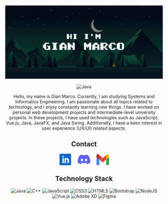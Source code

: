 ![banner](HiBanner.svg)

<div align="center">
    <img src="https://img.shields.io/badge/badges-awesome-green.svg" alt="Java">
    <p>Hello, my name is Gian Marco. Currently, I am studying Systems and Informatics Engineering. I am passionate about all topics related to technology, and I enjoy constantly learning new things. I have worked on personal web development projects and intermediate-level university projects. In these projects, I have used technologies such as JavaScript, Vue.js, Java, JavaFX, and Java Swing. Additionally, I have a keen interest in user experience (UX/UI) related aspects.</p>
</div>

<h2 align="center">Contact</h2>
<div align="center">
<a href="https://www.linkedin.com/in/gian-marco-mora-tami-66233b20a/" target="blank"><img align="center" src="inIcon.svg" alt="" height="40" width="40" /></a>
&nbsp;&nbsp;&nbsp;
<a href="https://discord.com/users/Gian%20Marco#1137" target="blank" title="Gian Marco#1137"><img align="center" src="discordIcon.svg" alt="" height="40" width="40" /></a>
&nbsp;&nbsp;&nbsp;
<a href="mailto:moragian6@gmail.com" target="blank"><img align="center" src="gmailIcon.svg" alt="" height="35" width="40"/></a>
</div>

<h2 align="center">Technology Stack</h2>
<div align="center">
  <img src="https://img.shields.io/badge/java-%23ED8B00.svg?style=for-the-badge&logo=openjdk&logoColor=white" alt="Java">
  <img src="https://img.shields.io/badge/c++-%2300599C.svg?style=for-the-badge&logo=c%2B%2B&logoColor=white" alt="C++">
  <img src="https://img.shields.io/badge/javascript-%23323330.svg?style=for-the-badge&logo=javascript&logoColor=%23F7DF1E" alt="JavaScript">
  <img src="https://img.shields.io/badge/css3-%231572B6.svg?style=for-the-badge&logo=css3&logoColor=white" alt="CSS3">
  <img src="https://img.shields.io/badge/html5-%23E34F26.svg?style=for-the-badge&logo=html5&logoColor=white" alt="HTML5">
  <img src="https://img.shields.io/badge/bootstrap-%23563D7C.svg?style=for-the-badge&logo=bootstrap&logoColor=white" alt="Bootstrap">
  <img src="https://img.shields.io/badge/node.js-6DA55F?style=for-the-badge&logo=node.js&logoColor=white" alt="NodeJS">
  <img src="https://img.shields.io/badge/vuejs-%2335495e.svg?style=for-the-badge&logo=vuedotjs&logoColor=%234FC08D" alt="Vue.js">
  <img src="https://img.shields.io/badge/Adobe%20XD-470137?style=for-the-badge&logo=Adobe%20XD&logoColor=#FF61F6" alt="Adobe XD">
  <img src="https://img.shields.io/badge/figma-%23F24E1E.svg?style=for-the-badge&logo=figma&logoColor=white" alt="Figma">
</div>
